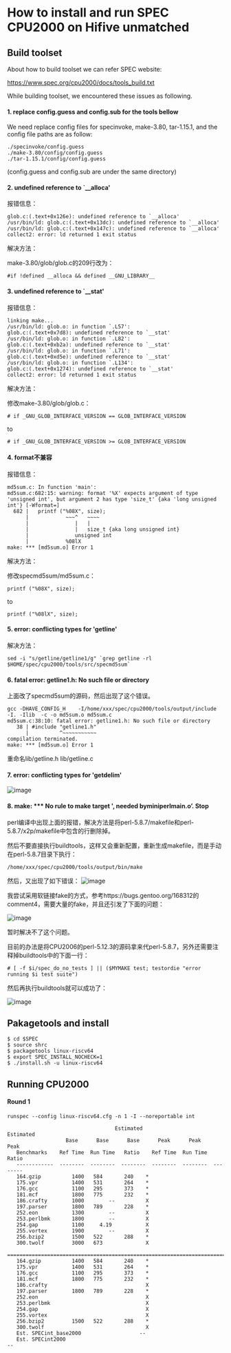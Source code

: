 # How to install and run SPEC CPU2000 on Hifive unmatched

##  Build toolset

About how to build toolset we can refer SPEC website:

https://www.spec.org/cpu2000/docs/tools_build.txt

While building toolset, we encountered these issues as following.

#### 1. replace config.guess and config.sub for the tools bellow

We need replace config files for specinvoke, make-3.80, tar-1.15.1, and the config file paths are as follow:
```
./specinvoke/config.guess
./make-3.80/config/config.guess
./tar-1.15.1/config/config.guess
```
(config.guess and config.sub are under the same directory)


#### 2. undefined reference to `__alloca'

报错信息：

```
glob.c:(.text+0x126e): undefined reference to `__alloca'
/usr/bin/ld: glob.c:(.text+0x13dc): undefined reference to `__alloca'
/usr/bin/ld: glob.c:(.text+0x147c): undefined reference to `__alloca'
collect2: error: ld returned 1 exit status
```

解决方法：

make-3.80/glob/glob.c的209行改为：
```
#if !defined __alloca && defined __GNU_LIBRARY__
```

#### 3. undefined reference to `__stat'

报错信息：

```
linking make...
/usr/bin/ld: glob.o: in function `.L57':
glob.c:(.text+0x7d8): undefined reference to `__stat'
/usr/bin/ld: glob.o: in function `.L82':
glob.c:(.text+0xb2a): undefined reference to `__stat'
/usr/bin/ld: glob.o: in function `.L71':
glob.c:(.text+0xd5e): undefined reference to `__stat'
/usr/bin/ld: glob.o: in function `.L134':
glob.c:(.text+0x1274): undefined reference to `__stat'
collect2: error: ld returned 1 exit status
```

解决方法：

修改make-3.80/glob/glob.c：
```
# if _GNU_GLOB_INTERFACE_VERSION == GLOB_INTERFACE_VERSION 
```
to
```
# if _GNU_GLOB_INTERFACE_VERSION >= GLOB_INTERFACE_VERSION
```

#### 4. format不兼容

报错信息：

```
md5sum.c: In function 'main':
md5sum.c:682:15: warning: format '%X' expects argument of type 'unsigned int', but argument 2 has type 'size_t' {aka 'long unsigned int'} [-Wformat=]
  682 |   printf ("%08X", size);
      |            ~~~^   ~~~~
      |               |   |
      |               |   size_t {aka long unsigned int}
      |               unsigned int
      |            %08lX
make: *** [md5sum.o] Error 1
```

解决方法：

修改specmd5sum/md5sum.c：
```
printf ("%08X", size);
```
to
```
printf ("%08lX", size);
```

#### 5. error: conflicting types for 'getline'

解决方法：

```
sed -i "s/getline/getline1/g" `grep getline -rl $HOME/spec/cpu2000/tools/src/specmd5sum`
```

#### 6. fatal error: getline1.h: No such file or directory

上面改了specmd5sum的源码，然后出现了这个错误。

```
gcc -DHAVE_CONFIG_H    -I/home/xxx/spec/cpu2000/tools/output/include   -I. -Ilib  -c -o md5sum.o md5sum.c
md5sum.c:38:10: fatal error: getline1.h: No such file or directory
   38 | #include "getline1.h"
      |          ^~~~~~~~~~~~
compilation terminated.
make: *** [md5sum.o] Error 1
```

重命名lib/getline.h lib/getline.c

#### 7. error: conflicting types for 'getdelim'

![image](pictures/t33-1.png)


#### 8. make: *** No rule to make target <command-line>', needed byminiperlmain.o’. Stop

perl编译中出现上面的报错，解决方法是将perl-5.8.7/makefile和perl-5.8.7/x2p/makefile中包含<command-line>的行删除掉。

然后不要直接执行buildtools，这样又会重新配置，重新生成makefile，而是手动在perl-5.8.7目录下执行：
```
/home/xxx/spec/cpu2000/tools/output/bin/make
```

然后，又出现了如下错误：
![image](pictures/t33-2.png)

我尝试采用软链接fake的方式，参考https://bugs.gentoo.org/168312的comment4，需要大量的fake，并且还引发了下面的问题：

![image](pictures/t33-3.png)

暂时解决不了这个问题。

目前的办法是将CPU2006的perl-5.12.3的源码拿来代perl-5.8.7，另外还需要注释掉buildtools中的下面一行：
```
# [ -f $i/spec_do_no_tests ] || ($MYMAKE test; testordie "error running $i test suite")
```
然后再执行buildtools就可以成功了：

![image](pictures/t33-4.png)


## Pakagetools and install

```
$ cd $SPEC
$ source shrc
$ packagetools linux-riscv64
$ export SPEC_INSTALL_NOCHECK=1
$ ./install.sh -u linux-riscv64
```


## Running CPU2000

#### Round 1

```
runspec --config linux-riscv64.cfg -n 1 -I --noreportable int
```

```
                                   Estimated                     Estimated
                   Base      Base      Base      Peak      Peak      Peak
   Benchmarks    Ref Time  Run Time   Ratio    Ref Time  Run Time   Ratio
   ------------  --------  --------  --------  --------  --------  --------
   164.gzip          1400   584       240    *
   175.vpr           1400   531       264    *
   176.gcc           1100   295       373    *
   181.mcf           1800   775       232    *
   186.crafty        1000        --          X
   197.parser        1800   789       228    *
   252.eon           1300        --          X
   253.perlbmk       1800        --          X
   254.gap           1100     4.19           X
   255.vortex        1900        --          X
   256.bzip2         1500   522       288    *
   300.twolf         3000   673              X
   ========================================================================
   164.gzip          1400   584       240    *
   175.vpr           1400   531       264    *
   176.gcc           1100   295       373    *
   181.mcf           1800   775       232    *
   186.crafty                                X
   197.parser        1800   789       228    *
   252.eon                                   X
   253.perlbmk                               X
   254.gap                                   X
   255.vortex                                X
   256.bzip2         1500   522       288    *
   300.twolf                                 X
   Est. SPECint_base2000                   --
   Est. SPECint2000                                                      --
```
